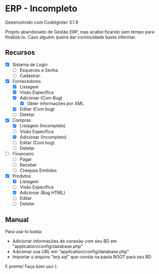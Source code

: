 # ERP - Incompleto
Desenvolvido com CodeIgniter 3.1.9

Projeto abandonado de Gestão ERP, mas acabei ficando sem tempo para finalizá-lo.
Caso alguém queira dar continuidade basta informar.


## Recursos

* [x] Sistema de Login
    * [ ] Esqueceu a Senha.
    * [ ] Cadastrar.
* [x] Fornecedores
  * [x] Listagem
  * [x] Visão Específica
  * [x] Adicionar (Com Bug)
     * [x] Obter informações por XML
  * [x] Editar (Com bug)
  * [ ] Deletar
* [x] Compras
   * [x] Listagem (Incompleto)
   * [ ] Visão Específica
   * [X] Adicionar (Incompleto)
   * [ ] Editar (Com bug)
   * [ ] Deletar
* [ ] Financeiro
   * [ ] Pagar
   * [ ] Receber
   * [ ] Cheques Emitidos
* [x] Produtos
   * [x] Listagem
   * [ ] Visão Específica
   * [x] Adicionar (Bug HTML)
   * [ ] Editar
   * [ ] Deletar

## Manual
Para usá-lo basta: 
- Adicionar informações de conexão com seu BD em "application/config/database.php"
- Adicionar sua URL em "application/config/database.php"
- Importar o arquivo "erp.sql" que consta na pasta ROOT para seu BD

E pronto! Faça bom uso (:
